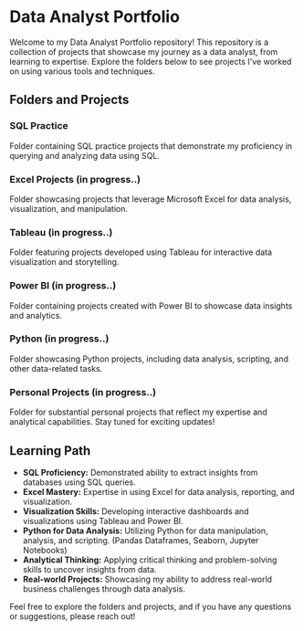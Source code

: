 # Data Analyst Portfolio

Welcome to my Data Analyst Portfolio repository! This repository is a collection of projects that showcase my journey as a data analyst, from learning to expertise.
Explore the folders below to see projects I've worked on using various tools and techniques.

## Folders and Projects

### SQL Practice
Folder containing SQL practice projects that demonstrate my proficiency in querying and analyzing data using SQL.

### Excel Projects (in progress..)
Folder showcasing projects that leverage Microsoft Excel for data analysis, visualization, and manipulation.

### Tableau (in progress..)
Folder featuring projects developed using Tableau for interactive data visualization and storytelling.

### Power BI (in progress..)
Folder containing projects created with Power BI to showcase data insights and analytics.

### Python (in progress..)
Folder showcasing Python projects, including data analysis, scripting, and other data-related tasks.

### Personal Projects (in progress..)
Folder for substantial personal projects that reflect my expertise and analytical capabilities. Stay tuned for exciting updates!

## Learning Path

- **SQL Proficiency:** Demonstrated ability to extract insights from databases using SQL queries.
- **Excel Mastery:** Expertise in using Excel for data analysis, reporting, and visualization.
- **Visualization Skills:** Developing interactive dashboards and visualizations using Tableau and Power BI.
- **Python for Data Analysis:** Utilizing Python for data manipulation, analysis, and scripting. (Pandas Dataframes, Seaborn,  Jupyter Notebooks)
- **Analytical Thinking:** Applying critical thinking and problem-solving skills to uncover insights from data.
- **Real-world Projects:** Showcasing my ability to address real-world business challenges through data analysis.


Feel free to explore the folders and projects, and if you have any questions or suggestions, please reach out!

